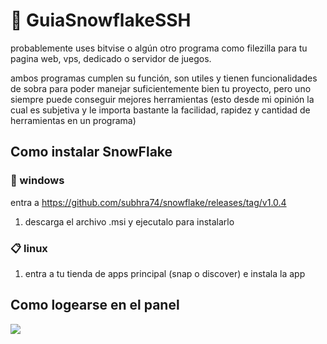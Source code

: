 # 📗 GuiaSnowflakeSSH
probablemente uses bitvise o algún otro programa como filezilla para tu pagina web, vps, dedicado o servidor de juegos.

ambos programas cumplen su función, son utiles y tienen funcionalidades de sobra para poder manejar suficientemente bien tu proyecto, pero uno siempre puede conseguir mejores herramientas (esto desde mi opinión la cual es subjetiva y le importa bastante la facilidad, rapidez y cantidad de herramientas en un programa)

## Como instalar SnowFlake


### 📁 windows
entra a https://github.com/subhra74/snowflake/releases/tag/v1.0.4

1. descarga el archivo .msi y ejecutalo para instalarlo

### 📋 linux

1. entra a tu tienda de apps principal (snap o discover) e instala la app


## Como logearse en el panel

![](https://imgur.com/a/Bes4c7q)

